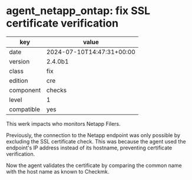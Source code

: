 [//]: # (werk v2)
# agent_netapp_ontap: fix SSL certificate verification

key        | value
---------- | ---
date       | 2024-07-10T14:47:31+00:00
version    | 2.4.0b1
class      | fix
edition    | cre
component  | checks
level      | 1
compatible | yes

This werk impacts who monitors Netapp Filers.

Previously, the connection to the Netapp endpoint
was only possible by excluding the SSL certificate check.
This was because the agent used the endpoint's IP address instead of its hostname,
preventing certificate verification.

Now the agent validates the certificate by comparing the common name with the host name as known to Checkmk.
